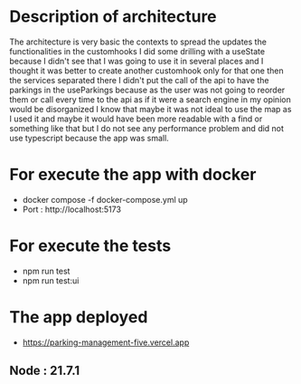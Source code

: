 # Description of architecture
  The architecture is very basic the contexts to spread the updates the functionalities in the customhooks I did some drilling with a useState because I didn't see that I was going to use it in several places and I thought it 
  was better to create another customhook only for that one then the services separated there I didn't put the call of the api to have the parkings in the useParkings because as the user was not going to reorder them or call 
  every time to the api as if it were a search engine in my opinion would be disorganized I know that maybe it was not ideal to use the map as I used it and maybe it would have been more readable with a find or something like 
  that but I do not see any performance problem and did not use typescript because the app was small.

# For execute the app with docker
 - docker compose -f docker-compose.yml up
 - Port : http://localhost:5173

# For execute the tests 
 - npm run test
 - npm run test:ui

# The app deployed
 - https://parking-management-five.vercel.app 

## Node : 21.7.1
